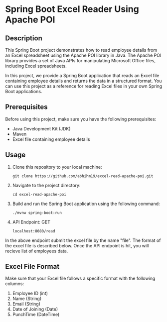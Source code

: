 # Spring Boot Excel Reader Using Apache POI

## Description

This Spring Boot project demonstrates how to read employee details from an Excel spreadsheet using the Apache POI library in Java. The Apache POI library provides a set of Java APIs for manipulating Microsoft Office files, including Excel spreadsheets.

In this project, we provide a Spring Boot application that reads an Excel file containing employee details and returns the data in a structured format. You can use this project as a reference for reading Excel files in your own Spring Boot applications.

## Prerequisites

Before using this project, make sure you have the following prerequisites:

- Java Development Kit (JDK)
- Maven
- Excel file containing employee details

## Usage

1. Clone this repository to your local machine:
    ```
   git clone https://github.com/abhihm19/excel-read-apache-poi.git
    ```
3. Navigate to the project directory:
   ```
   cd excel-read-apache-poi
   ```
5. Build and run the Spring Boot application using the following command:
    ```
   ./mvnw spring-boot:run
    ```
7. API Endpoint: GET
   ```
   localhost:8080/read
   ```
In the above endpoint submit the excel file by the name "file". The format of the excel file is described below. Once the API endpoint is hit, you will recieve list of employees data.

## Excel File Format
Make sure that your Excel file follows a specific format with the following columns:

1. Employee ID (int)
2. Name (String)
3. Email (String)
4. Date of Joining (Date)
5. PunchTime (DateTime)



